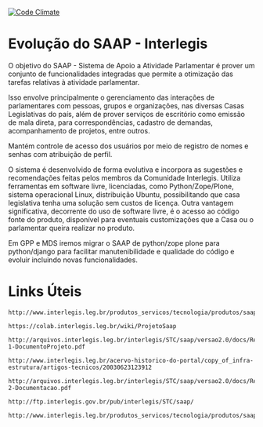 [![Code Climate](https://codeclimate.com/github/Treinamento-MDS/Sistema-de-Apoio-Atividade-Parlamentar/badges/gpa.svg)](https://codeclimate.com/github/Treinamento-MDS/Sistema-de-Apoio-Atividade-Parlamentar)

# Evolução do SAAP - Interlegis

O objetivo do SAAP - Sistema de Apoio a Atividade Parlamentar é prover um conjunto de funcionalidades integradas que permite a otimização das tarefas relativas à atividade parlamentar.

Isso envolve principalmente o gerenciamento das interações de parlamentares com pessoas, grupos e organizações, nas diversas Casas Legislativas do país, além de prover serviços de escritório como emissão de mala direta, para correspondências, cadastro de demandas, acompanhamento de projetos, entre outros.

Mantém controle de acesso dos usuários por meio de registro de nomes e senhas com atribuição de perfil.

O sistema é desenvolvido de forma evolutiva e incorpora as sugestões e recomendações feitas pelos membros da Comunidade Interlegis. Utiliza ferramentas em software livre, licenciadas, como Python/Zope/Plone, sistema operacional Linux, distribuição Ubuntu, possibilitando que casa legislativa tenha uma solução sem custos de licença. Outra vantagem significativa, decorrente do uso de software livre, é o acesso ao código fonte do produto, disponível para eventuais customizações que a Casa ou o parlamentar queira realizar no produto.

Em GPP e MDS iremos migrar o SAAP de python/zope plone para python/django para facilitar manutenibilidade e qualidade do código e evoluir incluindo novas funcionalidades.


# Links Úteis

    http://www.interlegis.leg.br/produtos_servicos/tecnologia/produtos/saap

    https://colab.interlegis.leg.br/wiki/ProjetoSaap

    http://arquivos.interlegis.leg.br/interlegis/STC/saap/versao2.0/docs/Relatorio2-1-DocumentoProjeto.pdf

    http://www.interlegis.leg.br/acervo-historico-do-portal/copy_of_infra-estrutura/artigos-tecnicos/20030623123912
    
    http://arquivos.interlegis.leg.br/interlegis/STC/saap/versao2.0/docs/Relatorio1-2-Documentacao.pdf
    
    http://ftp.interlegis.gov.br/pub/interlegis/STC/saap/
    
    http://www.interlegis.leg.br/produtos_servicos/tecnologia/produtos/saap/20030310102413/20030310102539
    
    
